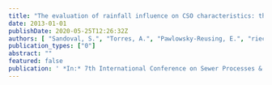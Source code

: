 ```yaml
---
title: "The evaluation of rainfall influence on CSO characteristics: the Berlin case study"
date: 2013-01-01
publishDate: 2020-05-25T12:26:32Z
authors: [ "Sandoval, S.", "Torres, A.", "Pawlowsky-Reusing, E.", "riechel", "caradot" ]
publication_types: ["0"]
abstract: ""
featured: false
publication: ' *In:* 7th International Conference on Sewer Processes & Networks. Sheffield, United Kingdom. 28-30.08. 2013'
---
```


